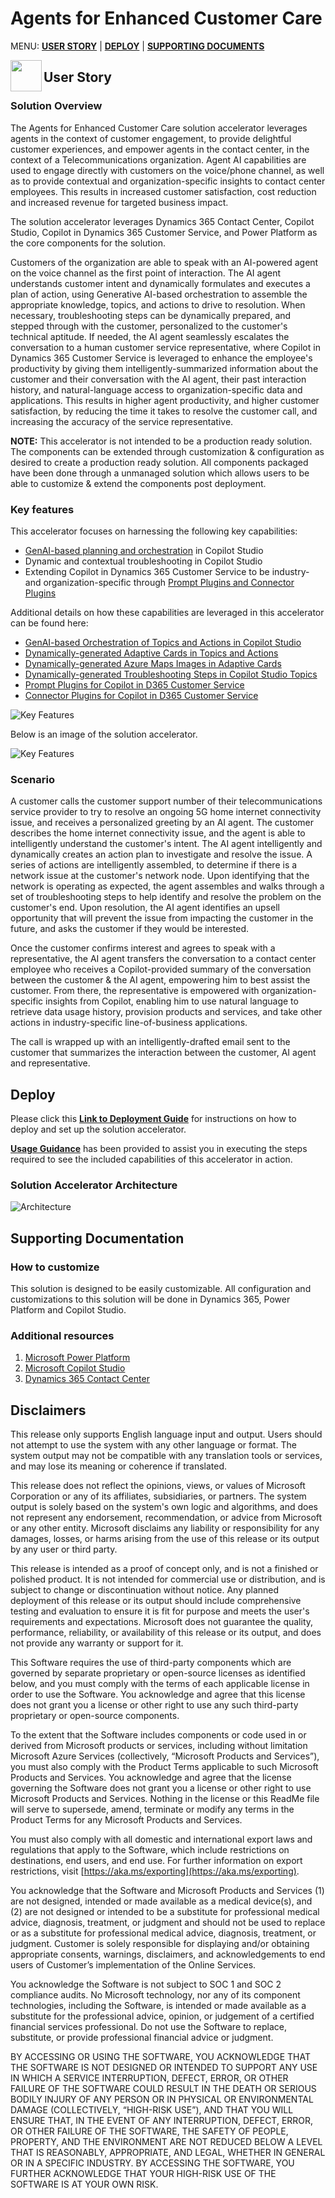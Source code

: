 # Agents for Enhanced Customer Care
MENU: [**USER STORY**](#user-story) \| [**DEPLOY**](#deploy) \| [**SUPPORTING DOCUMENTS**](#supporting-documentation)

<img src="Deployment/Images/user-story.png" width="50" align="left">

## User Story


### Solution Overview

The Agents for Enhanced Customer Care solution accelerator leverages agents in the context of customer engagement, to provide delightful customer experiences, and empower agents in the contact center, in the context of a Telecommunications organization. Agent AI capabilities are used to engage directly with customers on the voice/phone channel, as well as to provide contextual and organization-specific insights to contact center employees. This results in increased customer satisfaction, cost reduction and increased revenue for targeted business impact.

The solution accelerator leverages Dynamics 365 Contact Center, Copilot Studio, Copilot in Dynamics 365 Customer Service, and Power Platform as the core components for the solution.

Customers of the organization are able to speak with an AI-powered agent on the voice channel as the first point of interaction. The AI agent understands customer intent and dynamically formulates and executes a plan of action, using Generative AI-based orchestration to assemble the appropriate knowledge, topics, and actions to drive to resolution. When necessary, troubleshooting steps can be dynamically prepared, and stepped through with the customer, personalized to the customer's technical aptitude. If needed, the AI agent seamlessly escalates the conversation to a human customer service representative, where Copilot in Dynamics 365 Customer Service is leveraged to enhance the employee's productivity by giving them intelligently-summarized information about the customer and their conversation with the AI agent, their past interaction history, and natural-language access to organization-specific data and applications. This results in higher agent productivity, and higher customer satisfaction, by reducing the time it takes to resolve the customer call, and increasing the accuracy of the service representative.

**NOTE:** This accelerator is not intended to be a production ready solution. The components can be extended through customization & configuration as desired to create a production ready solution. All components packaged have been done through a unmanaged solution which allows users to be able to customize & extend the components post deployment.

### Key features

This accelerator focuses on harnessing the following key capabilities:

* [GenAI-based planning and orchestration](https://learn.microsoft.com/en-us/microsoft-copilot-studio/advanced-generative-actions) in Copilot Studio
* Dynamic and contextual troubleshooting in Copilot Studio
* Extending Copilot in Dynamics 365 Customer Service to be industry- and organization-specific through [Prompt Plugins and Connector Plugins](https://learn.microsoft.com/en-us/dynamics365/customer-service/administer/enable-copilot-plugins-for-generative-ai)

Additional details on how these capabilities are leveraged in this accelerator can be found here:

* [GenAI-based Orchestration of Topics and Actions in Copilot Studio](./Deployment/Differentiators/DIFFERENTIATORS.md#genai_orchestration)
* [Dynamically-generated Adaptive Cards in Topics and Actions](./Deployment/Differentiators/DIFFERENTIATORS.md#adaptive_cards)
* [Dynamically-generated Azure Maps Images in Adaptive Cards](./Deployment/Differentiators/DIFFERENTIATORS.md#azure_maps)
* [Dynamically-generated Troubleshooting Steps in Copilot Studio Topics](./Deployment/Differentiators/DIFFERENTIATORS.md#troubleshooting_steps)
* [Prompt Plugins for Copilot in D365 Customer Service](./Deployment/Differentiators/DIFFERENTIATORS.md#prompt_plugins)
* [Connector Plugins for Copilot in D365 Customer Service](./Deployment/Differentiators/DIFFERENTIATORS.md#connector_plugins)

![Key Features](./Deployment/Images/keyfeatures.png)

Below is an image of the solution accelerator.


![Key Features](./Deployment/Images/solutionoverview.png)

### Scenario

A customer calls the customer support number of their telecommunications service provider to try to resolve an ongoing 5G home internet connectivity issue, and receives a personalized greeting by an AI agent. The customer describes the home internet connectivity issue, and the agent is able to intelligently understand the customer's intent. The AI agent intelligently and dynamically creates an action plan to investigate and resolve the issue. A series of actions are intelligently assembled, to determine if there is a network issue at the customer's network node. Upon identifying that the network is operating as expected, the agent assembles and walks through a set of troubleshooting steps to help identify and resolve the problem on the customer's end. Upon resolution, the AI agent identifies an upsell opportunity that will prevent the issue from impacting the customer in the future, and asks the customer if they would be interested.

Once the customer confirms interest and agrees to speak with a representative, the AI agent transfers the conversation to a contact center employee who receives a Copilot-provided summary of the conversation between the customer & the AI agent, empowering him to best assist the customer. From there, the representative is empowered with organization-specific insights from Copilot, enabling him to use natural language to retrieve data usage history, provision products and services, and take other actions in industry-specific line-of-business applications.

The call is wrapped up with an intelligently-drafted email sent to the customer that summarizes the interaction between the customer, AI agent and representative.

## Deploy

Please click this [**Link to Deployment Guide**](Deployment/README.md) for instructions on how to deploy and set up the solution accelerator.

[**Usage Guidance**](Deployment/Data/USAGE_GUIDANCE.md) has been provided to assist you in executing the steps required to see the included capabilities of this accelerator in action.

### Solution Accelerator Architecture

![Architecture](./Deployment/Images/architecture.png)

## Supporting Documentation

### How to customize

This solution is designed to be easily customizable. All configuration and customizations to this solution will be done in Dynamics 365, Power Platform and Copilot Studio.

### Additional resources

1. [Microsoft Power Platform](https://learn.microsoft.com/en-us/power-platform/)
2. [Microsoft Copilot Studio](https://learn.microsoft.com/en-us/microsoft-copilot-studio/)
3. [Dynamics 365 Contact Center ](https://learn.microsoft.com/en-us/dynamics365/contact-center/)

## Disclaimers

This release only supports English language input and output. Users should not attempt to use the system with any other language or format. The system output may not be compatible with any translation tools or services, and may lose its meaning or coherence if translated.

This release does not reflect the opinions, views, or values of Microsoft Corporation or any of its affiliates, subsidiaries, or partners. The system output is solely based on the system's own logic and algorithms, and does not represent any endorsement, recommendation, or advice from Microsoft or any other entity. Microsoft disclaims any liability or responsibility for any damages, losses, or harms arising from the use of this release or its output by any user or third party.

This release is intended as a proof of concept only, and is not a finished or polished product. It is not intended for commercial use or distribution, and is subject to change or discontinuation without notice. Any planned deployment of this release or its output should include comprehensive testing and evaluation to ensure it is fit for purpose and meets the user's requirements and expectations. Microsoft does not guarantee the quality, performance, reliability, or availability of this release or its output, and does not provide any warranty or support for it.

This Software requires the use of third-party components which are governed by separate proprietary or open-source licenses as identified below, and you must comply with the terms of each applicable license in order to use the Software. You acknowledge and agree that this license does not grant you a license or other right to use any such third-party proprietary or open-source components.

To the extent that the Software includes components or code used in or derived from Microsoft products or services, including without limitation Microsoft Azure Services (collectively, “Microsoft Products and Services”), you must also comply with the Product Terms applicable to such Microsoft Products and Services. You acknowledge and agree that the license governing the Software does not grant you a license or other right to use Microsoft Products and Services. Nothing in the license or this ReadMe file will serve to supersede, amend, terminate or modify any terms in the Product Terms for any Microsoft Products and Services.

You must also comply with all domestic and international export laws and regulations that apply to the Software, which include restrictions on destinations, end users, and end use. For further information on export restrictions, visit [https://aka.ms/exporting](https://aka.ms/exporting).

You acknowledge that the Software and Microsoft Products and Services (1) are not designed, intended or made available as a medical device(s), and (2) are not designed or intended to be a substitute for professional medical advice, diagnosis, treatment, or judgment and should not be used to replace or as a substitute for professional medical advice, diagnosis, treatment, or judgment. Customer is solely responsible for displaying and/or obtaining appropriate consents, warnings, disclaimers, and acknowledgements to end users of Customer’s implementation of the Online Services.

You acknowledge the Software is not subject to SOC 1 and SOC 2 compliance audits. No Microsoft technology, nor any of its component technologies, including the Software, is intended or made available as a substitute for the professional advice, opinion, or judgement of a certified financial services professional. Do not use the Software to replace, substitute, or provide professional financial advice or judgment.

BY ACCESSING OR USING THE SOFTWARE, YOU ACKNOWLEDGE THAT THE SOFTWARE IS NOT DESIGNED OR INTENDED TO SUPPORT ANY USE IN WHICH A SERVICE INTERRUPTION, DEFECT, ERROR, OR OTHER FAILURE OF THE SOFTWARE COULD RESULT IN THE DEATH OR SERIOUS BODILY INJURY OF ANY PERSON OR IN PHYSICAL OR ENVIRONMENTAL DAMAGE (COLLECTIVELY, “HIGH-RISK USE”), AND THAT YOU WILL ENSURE THAT, IN THE EVENT OF ANY INTERRUPTION, DEFECT, ERROR, OR OTHER FAILURE OF THE SOFTWARE, THE SAFETY OF PEOPLE, PROPERTY, AND THE ENVIRONMENT ARE NOT REDUCED BELOW A LEVEL THAT IS REASONABLY, APPROPRIATE, AND LEGAL, WHETHER IN GENERAL OR IN A SPECIFIC INDUSTRY. BY ACCESSING THE SOFTWARE, YOU FURTHER ACKNOWLEDGE THAT YOUR HIGH-RISK USE OF THE SOFTWARE IS AT YOUR OWN RISK.
